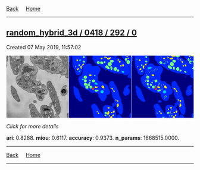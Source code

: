 
[Back](..)&nbsp;&nbsp;&nbsp;&nbsp;&nbsp;[Home](https://leapmanlab.github.io/snapshots)

---

<div class="summary"><a href="0"><h2>random_hybrid_3d / 0418 / 292 / 0</h2></a><p>Created 07 May 2019, 11:57:02
</p><a href="0"><img src="0/media/summary.png" align="center"></a><p>
<i>Click for more details</i>
</p></div>

**ari**: 0.8288. **miou**: 0.6117. **accuracy**: 0.9373. **n_params**: 1668515.0000. 

---

[Back](..)&nbsp;&nbsp;&nbsp;&nbsp;&nbsp;[Home](https://leapmanlab.github.io/snapshots)

---